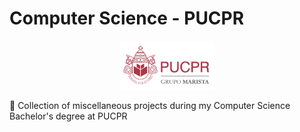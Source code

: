# Computer Science - PUCPR

<div align="center">
  <img src="https://github.com/gprzy/credit-scoring/blob/main/assets/puc.png" width="30%" height="30%"/>
</div>

🧪 Collection of miscellaneous projects during my Computer Science Bachelor's degree at PUCPR
